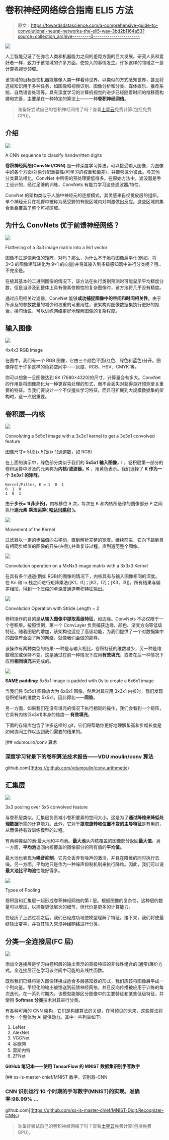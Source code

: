 # 卷积神经网络综合指南 ELI5 方法

> 原文：<https://towardsdatascience.com/a-comprehensive-guide-to-convolutional-neural-networks-the-eli5-way-3bd2b1164a53?source=collection_archive---------0----------------------->

![](img/0239cc890f84217c4eb8e3f9fab657e6.png)

人工智能见证了在弥合人类和机器能力之间的差距方面的巨大发展。研究人员和爱好者一样，致力于该领域的许多方面，使惊人的事情发生。许多这样的领域之一是计算机视觉领域。

该领域的目标是使机器能够像人类一样看待世界，以类似的方式感知世界，甚至将这些知识用于多种任务，如图像和视频识别、图像分析和分类、媒体娱乐、推荐系统、自然语言处理等。具有深度学习的计算机视觉的进步已经随着时间的推移而构建和完善，主要是在一种特定的算法上——一种**卷积神经网络**。

> 准备好尝试自己的卷积神经网络了吗？查看[土星云](https://saturncloud.io/?utm_source=Medium+&utm_medium=Medium&utm_campaign=SumitSaha&utm_term=ConvolutionalNeuralNets)免费计算(包括免费 GPU)。

## 介绍

![](img/98c3ccfac508d3115c391c6f0a3d5eb1.png)

A CNN sequence to classify handwritten digits

**卷积神经网络(ConvNet/CNN)** 是一种深度学习算法，可以接受输入图像，为图像中的各个方面/对象分配重要性(可学习的权重和偏差)，并能够区分彼此。与其他分类算法相比，ConvNet 中所需的预处理要低得多。在原始方法中，滤波器是手工设计的，经过足够的训练，ConvNets 有能力学习这些滤波器/特性。

ConvNet 的架构类似于人脑中神经元的连接模式，其灵感来自视觉皮层的组织。单个神经元只在视野中被称为感受野的有限区域内对刺激做出反应。这些区域的集合重叠覆盖了整个可视区域。

## 为什么 ConvNets 优于前馈神经网络？

![](img/30f3c8fefb9ad195392445cf62477b28.png)

Flattening of a 3x3 image matrix into a 9x1 vector

图像不过是像素值的矩阵，对吗？那么，为什么不干脆将图像扁平化(例如，将 3×3 的图像矩阵转化为 9×1 的向量)并将其输入到多级感知器中进行分类呢？哦..不完全是。

在极其基本的二进制图像的情况下，该方法在执行类别预测时可能显示平均精度分数，但是当涉及到整体上具有像素依赖性的复杂图像时，该方法将几乎没有精度。

通过应用相关过滤器，ConvNet 能够**成功捕捉图像中的空间和时间相关性**。由于所涉及的参数数量的减少和权重的可重用性，该架构对图像数据集执行更好的拟合。换句话说，可以训练网络更好地理解图像的复杂程度。

## 输入图像

![](img/29c9f2fb3efb2ed7cc73c3d45e2493d9.png)

4x4x3 RGB Image

在图中，我们有一个 RGB 图像，它由三个颜色平面(红色、绿色和蓝色)分开。图像存在于许多这样的色彩空间中——灰度、RGB、HSV、CMYK 等。

你可以想象一旦图像达到 8K (7680×4320)的尺寸，计算量会有多大。ConvNet 的作用是将图像简化为一种更容易处理的形式，而不会丢失对获得良好预测至关重要的特征。当我们要设计一个不仅擅长学习特征，而且可扩展到大规模数据集的架构时，这一点很重要。

## 卷积层—内核

![](img/289f2deaca9bc4dac099606d40f6432a.png)

Convoluting a 5x5x1 image with a 3x3x1 kernel to get a 3x3x1 convolved feature

图像尺寸= 5(高)x 5(宽)x 1(通道数，如 RGB)

在上面的演示中，绿色部分类似于我们的 **5x5x1 输入图像，I** 。卷积层第一部分的卷积运算中涉及的元素称为**内核/滤波器，K** ，用黄色表示。我们选择了 **K 作为一个 3x3x1 的矩阵。**

```
Kernel/Filter, K = 1  0  1
0  1  0
1  0  1
```

由于**步长= 1(非步长)**，内核移位 9 次，每次在 K 和内核所悬停的图像部分 P 之间执行**逐元素** **乘法运算(** [**哈达玛乘积**](https://en.wikipedia.org/wiki/Hadamard_product_(matrices)#:~:text=In%20mathematics%2C%20the%20Hadamard%20product,elements%20i%2C%20j%20of%20the) **)。**

![](img/6f86a0a0d497d003f0fc8afb8b62cd43.png)

Movement of the Kernel

过滤器以一定的步幅值向右移动，直到解析完整的宽度。继续前进，它向下跳到具有相同步幅值的图像的开头(左侧),并重复该过程，直到遍历整个图像。

![](img/3cf7049e2e21f0a284b9dd40b42d57ac.png)

Convolution operation on a MxNx3 image matrix with a 3x3x3 Kernel

在具有多个通道(例如 RGB)的图像的情况下，内核具有与输入图像相同的深度。在 Kn 和 In 栈之间进行矩阵乘法([K1，I1]；[K2，I2]；[K3，I3])，所有结果与偏差相加，得到一个压缩的单深度通道卷积特征输出。

![](img/8d0c8d79ca7ffa7b613f2c4923420c69.png)

Convolution Operation with Stride Length = 2

卷积操作的目的是**从输入图像中提取高级特征**，如边缘。ConvNets 不必仅限于一个卷积层。按照惯例，第一个 ConvLayer 负责捕获边缘、颜色、渐变方向等低级特征。随着图层的增加，该架构也适应了高级功能，为我们提供了一个对数据集中的图像有全面了解的网络，就像我们会做的那样。

该操作有两种类型的结果-一种是与输入相比，卷积特征的维数减少，另一种是维数增加或保持不变。这是通过在前一种情况下应用**有效填充**，或者在后一种情况下应用**相同填充**来完成的。

![](img/478a1347de022bbcc210913c1aaf68e3.png)

**SAME padding:** 5x5x1 image is padded with 0s to create a 6x6x1 image

当我们将 5x5x1 图像放大为 6x6x1 图像，然后对其应用 3x3x1 内核时，我们发现卷积矩阵的维数为 5x5x1。因此得名——**同垫**。

另一方面，如果我们在没有填充的情况下执行相同的操作，我们会看到一个矩阵，它具有内核(3x3x1)本身的维度— **有效填充**。

下面的存储库包含了许多这样的 gif，它们将帮助你更好地理解垫高和步幅长度是如何协同工作以达到我们需要的结果的。

[](https://github.com/vdumoulin/conv_arithmetic) [## vdumoulin/conv 算术

### 深度学习背景下的卷积算法技术报告——VDU moulin/conv 算法

github.com](https://github.com/vdumoulin/conv_arithmetic) 

## 汇集层

![](img/c18e95e3e13b54f15346cce812f4b45f.png)

3x3 pooling over 5x5 convolved feature

与卷积层类似，汇集层负责减小卷积要素的空间大小。这是为了**通过降维来降低处理数据**所需的计算能力。此外，它对于**提取旋转和位置不变的主导特征**是有用的，从而保持有效训练模型的过程。

有两种类型的池:最大池和平均池。**最大池**从内核覆盖的图像部分返回**最大值**。另一方面，**平均池**返回内核覆盖的图像部分的所有值的**平均值。**

最大池也表现为**噪音抑制**。它完全丢弃有噪声的激活，并且在降维的同时执行去噪。另一方面，平均池只是作为一种噪声抑制机制来执行降维。因此，我们可以说**最大池比平均池**性能好得多。

![](img/635926b797dea477708d6e7fb6020556.png)

Types of Pooling

卷积层和汇集层一起形成卷积神经网络的第 I 层。根据图像的复杂性，这种层的数量可以增加，以捕捉更低层次的细节，但代价是更多的计算能力。

在经历了上述过程之后，我们已经成功地使模型理解了特征。接下来，我们将使最终输出变平，并将其输入常规神经网络进行分类。

## 分类—全连接层(FC 层)

![](img/741f7d83ea6fa768c89b2d92cbc98e95.png)

添加全连接层是学习由卷积层的输出表示的高级特征的非线性组合的(通常)廉价方式。全连接层正在学习该空间中可能的非线性函数。

既然我们已经将输入图像转换成适合多层感知器的形式，我们应该将图像展平成一个列向量。平坦化的输出被馈送到前馈神经网络，并且反向传播被应用于训练的每次迭代。在一系列时期内，该模型能够区分图像中的主要特征和某些低级特征，并使用 **Softmax 分类**技术对其进行分类。

有各种可用的 CNN 架构，它们是构建算法的关键，在可预见的未来，这些算法将作为一个整体为 AI 提供动力。其中一些列举如下:

1.  LeNet
2.  AlexNet
3.  VGGNet
4.  谷歌网
5.  雷斯内特
6.  ZFNet

**GitHub 笔记本——使用 TensorFlow 的 MNIST 数据集识别手写数字**

[](https://github.com/ss-is-master-chief/MNIST-Digit.Recognizer-CNNs) [## ss-is-master-chief/MNIST 数字。识别器-CNN

### CNN 识别运行 10 个时期的手写数字(MNIST)的实现。准确率:98.99% …

github.com](https://github.com/ss-is-master-chief/MNIST-Digit.Recognizer-CNNs) 

> 准备好尝试自己的卷积神经网络了吗？查看[土星云](https://saturncloud.io/?utm_source=Medium+&utm_medium=Medium&utm_campaign=SumitSaha&utm_term=ConvolutionalNeuralNets)免费计算(包括免费 GPU)。